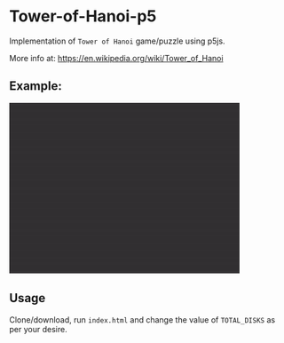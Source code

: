 # Tower-of-Hanoi-p5

Implementation of ```Tower of Hanoi``` game/puzzle using p5js.

More info at: https://en.wikipedia.org/wiki/Tower_of_Hanoi

## Example:
![](https://github.com/VaibhavSaini19/Tower-of-Hanoi-p5/blob/master/play.gif)

## Usage
Clone/download, run ```index.html``` and change the value of ```TOTAL_DISKS``` as per your desire.
